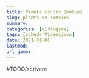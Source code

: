 ```yaml
---
title: Piante contro Zombies
slug: plants-vs-zombies
summary: 
categories: [videogame]
tags: [scheda_Videogioco]
date: 2021-01-01
lastmod: 
url_game: 
---
```

#TODO/scrivere 
